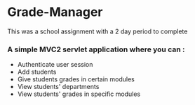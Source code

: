 # Grade-Manager
This was a school assignment with a 2 day period to complete
### A simple MVC2 servlet application where you can :
- Authenticate user session
- Add students
- Give students grades in certain modules
- View students' departments
- View students' grades in specific modules

